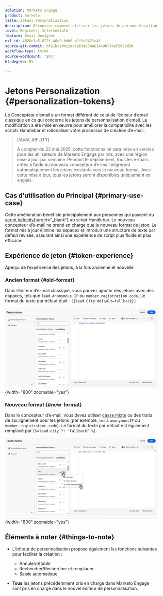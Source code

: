 ```yaml
---
solution: Marketo Engage
product: marketo
title: Jetons Personalization
description: Découvrez comment utiliser les jetons de personnalisation dans le nouveau Designer d’e-mail de Marketo Engage.
level: Beginner, Intermediate
feature: Email Designer
exl-id: 4828e1a5-822f-48a9-bbb8-b1ffe8421e4f
source-git-commit: bfa1bc900c2adc263e634a81440b77bef2976d3b
workflow-type: tm+mt
source-wordcount: '243'
ht-degree: 0%

---
```


# Jetons Personalization {#personalization-tokens}

Le Concepteur d’email a un format différent de celui de l’éditeur d’email classique en ce qui concerne les jetons de personnalisation d’email. La modification a été mise en œuvre pour améliorer la compatibilité avec les scripts Handlebar et rationaliser votre processus de création d’e-mail.

>[!AVAILABILITY]
>
>À compter du 23 mai 2025, cette fonctionnalité sera mise en service pour les utilisateurs de Marketo Engage par lots, avec une région mise à jour par semaine. Pendant le déploiement, tous les e-mails créés à l’aide du nouveau concepteur d’e-mail migreront automatiquement les jetons existants vers le nouveau format. Avec cette mise à jour, tous les jetons seront disponibles uniquement en anglais.

## Cas d’utilisation du Principal {#primary-use-case}

Cette amélioration bénéficie principalement aux personnes qui passent du [script Velocity](https://experienceleague.adobe.com/en/docs/marketo-developer/marketo/email-scripting){target="_blank"} au script Handlebar. Le nouveau concepteur d’e-mail ne prend en charge que le nouveau format de jeton. Le format mis à jour élimine les espaces et introduit une structure de texte par défaut révisée, assurant ainsi une expérience de script plus fluide et plus efficace.

## Expérience de jeton {#token-experience}

Aperçu de l’expérience des jetons, à la fois ancienne et nouvelle.

### Ancien format {#old-format}

Dans l’éditeur d’e-mail classique, vous pouvez ajouter des jetons avec des espaces, tels que `lead.Anonymous IP` ou `member.registration code`. Le format du texte par défaut était : `{{lead.City:default=fallback}}`

![](assets/personalization-tokens-1.png){width="800" zoomable="yes"}

### Nouveau format {#new-format}

Dans le concepteur d’e-mail, vous devez utiliser [casse mixte](https://developer.mozilla.org/en-US/docs/Glossary/Camel_case) ou des traits de soulignement pour les jetons (par exemple, `lead.anonymousIP` ou `member.registration_code`). Le format du texte par défaut est également remplacé par `{%=lead.city ?: "fallback" %}`.

![](assets/personalization-tokens-2.png){width="800" zoomable="yes"}

## Éléments à noter {#things-to-note}

* L’éditeur de personnalisation propose également les fonctions suivantes pour faciliter la création :

   * Annuler/rétablir
   * Rechercher/Rechercher et remplacer
   * Saisie automatique

* **Tous** les jetons précédemment pris en charge dans Marketo Engage sont pris en charge dans le nouvel éditeur de personnalisation.
